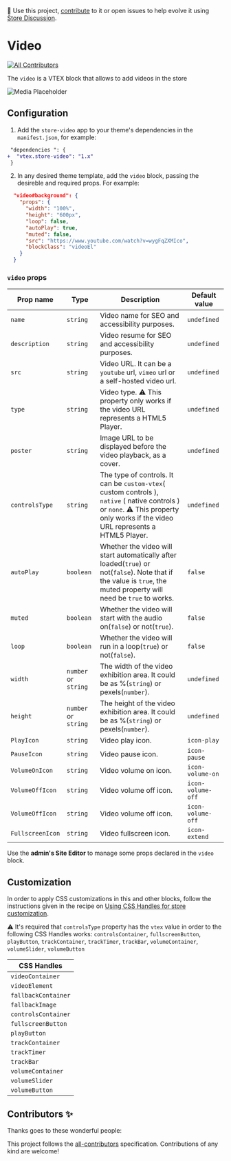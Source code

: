 📢 Use this project, [contribute](https://github.com/vtex-apps/store-video) to it or open issues to help evolve it using [Store Discussion](https://github.com/vtex-apps/store-discussion).

# Video

<!-- DOCS-IGNORE:start -->
<!-- ALL-CONTRIBUTORS-BADGE:START - Do not remove or modify this section -->

[![All Contributors](https://img.shields.io/badge/all_contributors-0-orange.svg?style=flat-square)](#contributors-)

<!-- ALL-CONTRIBUTORS-BADGE:END -->
<!-- DOCS-IGNORE:end -->

The `video` is a VTEX block that allows to add videos in the store

![Media Placeholder](https://storecomponents.vtexassets.com/arquivos/ids/155640)

## Configuration

1. Add the `store-video` app to your theme's dependencies in the `manifest.json`, for example:

```diff
 "dependencies ": {
+  "vtex.store-video": "1.x"
 }
```

2. In any desired theme template, add the `video` block, passing the desireble and required props. For example:

```json
  "video#background": {
    "props": {
      "width": "100%",
      "height": "600px",
      "loop": false,
      "autoPlay": true,
      "muted": false,
      "src": "https://www.youtube.com/watch?v=wygFqZXMIco",
      "blockClass": "videoEl"
    }
  }
```

### `video` props

| Prop name        | Type                 | Description                                                                                                                                                                       | Default value     |
| ---------------- | -------------------- | --------------------------------------------------------------------------------------------------------------------------------------------------------------------------------- | ----------------- |
| `name`           | `string`             | Video name for SEO and accessibility purposes.                                                                                                                                    | `undefined`       |
| `description`    | `string`             | Video resume for SEO and accessibility purposes.                                                                                                                                  | `undefined`       |
| `src`            | `string`             | Video URL. It can be a `youtube` url, `vimeo` url or a self-hosted video url.                                                                                                     | `undefined`       |
| `type`           | `string`             | Video type. ⚠️ This property only works if the video URL represents a HTML5 Player.                                                                                               | `undefined`       |
| `poster`         | `string`             | Image URL to be displayed before the video playback, as a cover.                                                                                                                  | `undefined`       |
| `controlsType`   | `string`             | The type of controls. It can be `custom-vtex`( custom controls ), `native` ( native controls ) or `none`. ⚠️ This property only works if the video URL represents a HTML5 Player. | `undefined`       |
| `autoPlay`       | `boolean`            | Whether the video will start automatically after loaded(`true`) or not(`false`). Note that if the value is `true`, the muted property will need be `true` to works.               | `false`           |
| `muted`          | `boolean`            | Whether the video will start with the audio on(`false`) or not(`true`).                                                                                                           | `false`           |
| `loop`           | `boolean`            | Whether the video will run in a loop(`true`) or not(`false`).                                                                                                                     | `false`           |
| `width`          | `number` or `string` | The width of the video exhibition area. It could be as %(`string`) or pexels(`number`).                                                                                           | `undefined`       |
| `height`         | `number` or `string` | The height of the video exhibition area. It could be as %(`string`) or pexels(`number`).                                                                                          | `undefined`       |
| `PlayIcon`       | `string`             | Video play icon.                                                                                                                                                                  | `icon-play`       |
| `PauseIcon`      | `string`             | Video pause icon.                                                                                                                                                                 | `icon-pause`      |
| `VolumeOnIcon`   | `string`             | Video volume on icon.                                                                                                                                                             | `icon-volume-on`  |
| `VolumeOffIcon`  | `string`             | Video volume off icon.                                                                                                                                                            | `icon-volume-off` |
| `VolumeOffIcon`  | `string`             | Video volume off icon.                                                                                                                                                            | `icon-volume-off` |
| `FullscreenIcon` | `string`             | Video fullscreen icon.                                                                                                                                                            | `icon-extend`     |

Use the **admin's Site Editor** to manage some props declared in the `video` block.

## Customization

In order to apply CSS customizations in this and other blocks, follow the instructions given in the recipe on [Using CSS Handles for store customization](https://vtex.io/docs/recipes/style/using-css-handles-for-store-customization).

⚠️ It's required that `controlsType` property has the `vtex` value in order to the following CSS Handles works: `controlsContainer`, `fullscreenButton`, `playButton`, `trackContainer`, `trackTimer`, `trackBar`, `volumeContainer`, `volumeSlider`, `volumeButton`

| CSS Handles         |
| ------------------- |
| `videoContainer`    |
| `videoElement`      |
| `fallbackContainer` |
| `fallbackImage`     |
| `controlsContainer` |
| `fullscreenButton`  |
| `playButton`        |
| `trackContainer`    |
| `trackTimer`        |
| `trackBar`          |
| `volumeContainer`   |
| `volumeSlider`      |
| `volumeButton`      |

<!-- DOCS-IGNORE:start -->

## Contributors ✨

Thanks goes to these wonderful people:

<!-- ALL-CONTRIBUTORS-LIST:START - Do not remove or modify this section -->
<!-- prettier-ignore-start -->
<!-- markdownlint-disable -->
<!-- markdownlint-enable -->
<!-- prettier-ignore-end -->

<!-- ALL-CONTRIBUTORS-LIST:END -->

This project follows the [all-contributors](https://github.com/all-contributors/all-contributors) specification. Contributions of any kind are welcome!

<!-- DOCS-IGNORE:end -->
